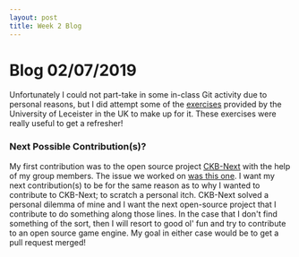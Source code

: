 ```yaml
---
layout: post
title: Week 2 Blog
---
```


# Blog 02/07/2019
Unfortunately I could not part-take in some in-class Git activity due to personal reasons, but I did attempt some of the
[exercises](https://github.com/UOL-CS/gitruler-exercises) provided by the University of Leceister in the UK to make up for it.
These exercises were really useful to get a refresher! 

### Next Possible Contribution(s)?

My first contribution was to the open source project [CKB-Next](https://github.com/ckb-next/ckb-next) with the help of my
group members. The issue we worked on [was this one](https://github.com/ckb-next/ckb-next/issues/58). I want my next
contribution(s) to be for the same reason as to why I wanted to contribute to CKB-Next; to scratch a personal itch. CKB-Next 
solved a personal dilemma of mine and I want the next open-source project that I contribute to do something along those lines.
In the case that I don't find something of the sort, then I will resort to good ol' fun and try to contribute to an open
source game engine. My goal in either case would be to get a pull request merged!
